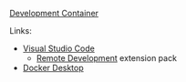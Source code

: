 [Development Container](https://containers.dev/)

Links:

- [Visual Studio Code](https://code.visualstudio.com/download)
  - [Remote Development](https://marketplace.visualstudio.com/items?itemName=ms-vscode-remote.vscode-remote-extensionpack) extension pack
- [Docker Desktop](https://www.docker.com/products/docker-desktop/)
